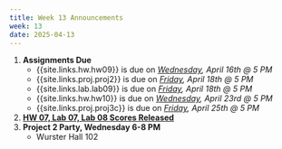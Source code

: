 ```yaml
---
title: Week 13 Announcements
week: 13
date: 2025-04-13
---
```


1. **Assignments Due**
    * {{site.links.hw.hw09}} is due on *<u>Wednesday</u>, April 16th @ 5 PM*
    * {{site.links.proj.proj2}} is due on *<u>Friday</u>, April 18th @ 5 PM*
    * {{site.links.lab.lab09}} is due on *<u>Friday</u>, April 18th @ 5 PM*
    * {{site.links.hw.hw10}} is due on *<u>Wednesday</u>, April 23rd @ 5 PM*
    * {{site.links.proj.proj3c}} is due on *<u>Friday</u>, April 25th @ 5 PM*
2. [**HW 07, Lab 07, Lab 08 Scores Released**](https://edstem.org/us/courses/73504/discussion/6523053)
3. **Project 2 Party, Wednesday 6-8 PM**
    * Wurster Hall 102
